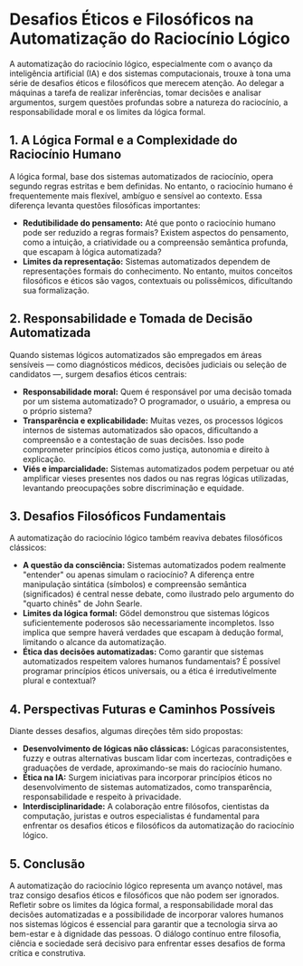 # Desafios Éticos e Filosóficos na Automatização do Raciocínio Lógico

A automatização do raciocínio lógico, especialmente com o avanço da inteligência artificial (IA) e dos sistemas computacionais, trouxe à tona uma série de desafios éticos e filosóficos que merecem atenção. Ao delegar a máquinas a tarefa de realizar inferências, tomar decisões e analisar argumentos, surgem questões profundas sobre a natureza do raciocínio, a responsabilidade moral e os limites da lógica formal.

## 1. **A Lógica Formal e a Complexidade do Raciocínio Humano**

A lógica formal, base dos sistemas automatizados de raciocínio, opera segundo regras estritas e bem definidas. No entanto, o raciocínio humano é frequentemente mais flexível, ambíguo e sensível ao contexto. Essa diferença levanta questões filosóficas importantes:

- **Redutibilidade do pensamento:** Até que ponto o raciocínio humano pode ser reduzido a regras formais? Existem aspectos do pensamento, como a intuição, a criatividade ou a compreensão semântica profunda, que escapam à lógica automatizada?
- **Limites da representação:** Sistemas automatizados dependem de representações formais do conhecimento. No entanto, muitos conceitos filosóficos e éticos são vagos, contextuais ou polissêmicos, dificultando sua formalização.

## 2. **Responsabilidade e Tomada de Decisão Automatizada**

Quando sistemas lógicos automatizados são empregados em áreas sensíveis — como diagnósticos médicos, decisões judiciais ou seleção de candidatos —, surgem desafios éticos centrais:

- **Responsabilidade moral:** Quem é responsável por uma decisão tomada por um sistema automatizado? O programador, o usuário, a empresa ou o próprio sistema?
- **Transparência e explicabilidade:** Muitas vezes, os processos lógicos internos de sistemas automatizados são opacos, dificultando a compreensão e a contestação de suas decisões. Isso pode comprometer princípios éticos como justiça, autonomia e direito à explicação.
- **Viés e imparcialidade:** Sistemas automatizados podem perpetuar ou até amplificar vieses presentes nos dados ou nas regras lógicas utilizadas, levantando preocupações sobre discriminação e equidade.

## 3. **Desafios Filosóficos Fundamentais**

A automatização do raciocínio lógico também reaviva debates filosóficos clássicos:

- **A questão da consciência:** Sistemas automatizados podem realmente "entender" ou apenas simulam o raciocínio? A diferença entre manipulação sintática (símbolos) e compreensão semântica (significados) é central nesse debate, como ilustrado pelo argumento do "quarto chinês" de John Searle.
- **Limites da lógica formal:** Gödel demonstrou que sistemas lógicos suficientemente poderosos são necessariamente incompletos. Isso implica que sempre haverá verdades que escapam à dedução formal, limitando o alcance da automatização.
- **Ética das decisões automatizadas:** Como garantir que sistemas automatizados respeitem valores humanos fundamentais? É possível programar princípios éticos universais, ou a ética é irredutivelmente plural e contextual?

## 4. **Perspectivas Futuras e Caminhos Possíveis**

Diante desses desafios, algumas direções têm sido propostas:

- **Desenvolvimento de lógicas não clássicas:** Lógicas paraconsistentes, fuzzy e outras alternativas buscam lidar com incertezas, contradições e graduações de verdade, aproximando-se mais do raciocínio humano.
- **Ética na IA:** Surgem iniciativas para incorporar princípios éticos no desenvolvimento de sistemas automatizados, como transparência, responsabilidade e respeito à privacidade.
- **Interdisciplinaridade:** A colaboração entre filósofos, cientistas da computação, juristas e outros especialistas é fundamental para enfrentar os desafios éticos e filosóficos da automatização do raciocínio lógico.

## 5. **Conclusão**

A automatização do raciocínio lógico representa um avanço notável, mas traz consigo desafios éticos e filosóficos que não podem ser ignorados. Refletir sobre os limites da lógica formal, a responsabilidade moral das decisões automatizadas e a possibilidade de incorporar valores humanos nos sistemas lógicos é essencial para garantir que a tecnologia sirva ao bem-estar e à dignidade das pessoas. O diálogo contínuo entre filosofia, ciência e sociedade será decisivo para enfrentar esses desafios de forma crítica e construtiva.